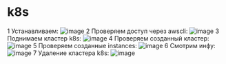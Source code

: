 # k8s
1 Устанавливаем:
![image](https://github.com/jenekisv/k8s/assets/38710485/6a0f12db-ddf3-43e3-94fd-aeed2a027524)
2 Проверяем доступ через awscli:
![image](https://github.com/jenekisv/k8s/assets/38710485/2387e36a-b13f-43bd-acaf-fefbf5ea1d02)
3 Поднимаем кластер k8s:
![image](https://github.com/jenekisv/k8s/assets/38710485/58dac3ce-a08a-4dde-afcc-b86f68527802)
4 Проверяем созданный кластер:
![image](https://github.com/jenekisv/k8s/assets/38710485/e36c4e11-5fb9-4426-9286-bfcdd54f6b5c)
5 Проверяем созданные instances:
![image](https://github.com/jenekisv/k8s/assets/38710485/44a60770-cd0b-42a8-9b13-6ba3fd428937)
6 Смотрим инфу:
![image](https://github.com/jenekisv/k8s/assets/38710485/75629632-efbd-48af-91a1-1cf7aec5dd6e)
7 Удаление кластера k8s:
![image](https://github.com/jenekisv/k8s/assets/38710485/9b90ab50-1978-4711-84dd-1b0dd0bb96a0)
